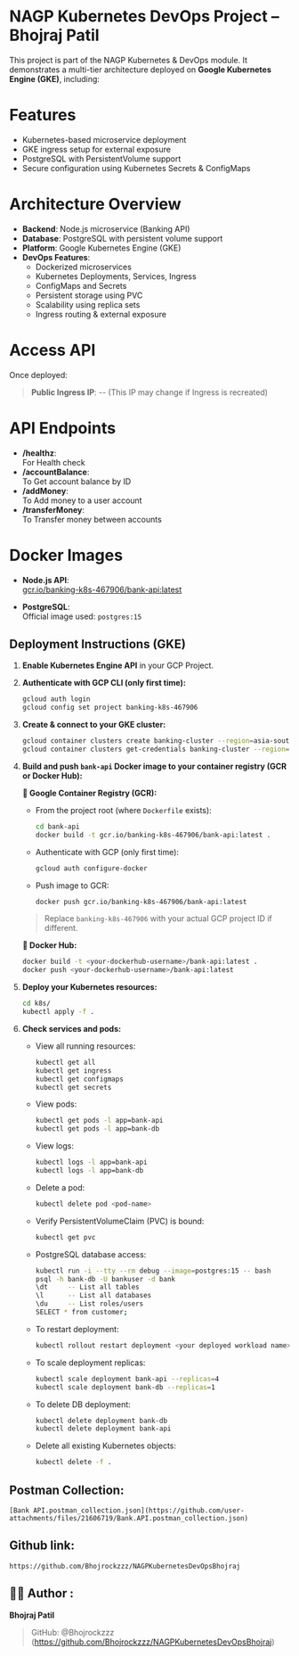 # NAGP Kubernetes DevOps Project – Bhojraj Patil

This project is part of the NAGP Kubernetes & DevOps module. It demonstrates a multi-tier architecture deployed on **Google Kubernetes Engine (GKE)**, including:

# Features

- Kubernetes-based microservice deployment
- GKE ingress setup for external exposure
- PostgreSQL with PersistentVolume support
- Secure configuration using Kubernetes Secrets & ConfigMaps

# Architecture Overview
- **Backend**: Node.js microservice (Banking API)
- **Database**: PostgreSQL with persistent volume support
- **Platform**: Google Kubernetes Engine (GKE)
- **DevOps Features**:
  - Dockerized microservices
  - Kubernetes Deployments, Services, Ingress
  - ConfigMaps and Secrets
  - Persistent storage using PVC
  - Scalability using replica sets
  - Ingress routing & external exposure

# Access API
Once deployed:
> **Public Ingress IP**: <Ingress IP Hosts>  -- (This IP may change if Ingress is recreated)

# API Endpoints 
- **/healthz**:  
  For Health check
- **/accountBalance**:  
  To Get account balance by ID  
- **/addMoney**:  
  To Add money to a user account
- **/transferMoney**:  
  To Transfer money between accounts

# Docker Images

- **Node.js API**:  
  [gcr.io/banking-k8s-467906/bank-api:latest](https://console.cloud.google.com/gcr/images/banking-k8s-467906/GLOBAL/bank-api)

- **PostgreSQL**:  
  Official image used: `postgres:15`


## Deployment Instructions (GKE)

1. **Enable Kubernetes Engine API** in your GCP Project.

2. **Authenticate with GCP CLI (only first time):**
   ```bash
   gcloud auth login
   gcloud config set project banking-k8s-467906
   ```

3. **Create & connect to your GKE cluster:**
   ```bash
   gcloud container clusters create banking-cluster --region=asia-south1
   gcloud container clusters get-credentials banking-cluster --region=asia-south1
   ```

4. **Build and push `bank-api` Docker image to your container registry (GCR or Docker Hub):**

   **🔹 Google Container Registry (GCR):**
   - From the project root (where `Dockerfile` exists):
     ```bash
     cd bank-api
     docker build -t gcr.io/banking-k8s-467906/bank-api:latest .
     ```
   - Authenticate with GCP (only first time):
     ```bash
     gcloud auth configure-docker
     ```
   - Push image to GCR:
     ```bash
     docker push gcr.io/banking-k8s-467906/bank-api:latest
     ```
   > Replace `banking-k8s-467906` with your actual GCP project ID if different.

   **🔹 Docker Hub:**
   ```bash
   docker build -t <your-dockerhub-username>/bank-api:latest .
   docker push <your-dockerhub-username>/bank-api:latest
   ```

5. **Deploy your Kubernetes resources:**
   ```bash
   cd k8s/
   kubectl apply -f .
   ```

6. **Check services and pods:**

   - View all running resources:
     ```bash
     kubectl get all
     kubectl get ingress
     kubectl get configmaps
     kubectl get secrets
     ```
   - View pods:
     ```bash
     kubectl get pods -l app=bank-api
     kubectl get pods -l app=bank-db
     ```
   - View logs:
     ```bash
     kubectl logs -l app=bank-api
     kubectl logs -l app=bank-db
     ```
   - Delete a pod:
     ```bash
     kubectl delete pod <pod-name>
     ```
   - Verify PersistentVolumeClaim (PVC) is bound:
     ```bash
     kubectl get pvc
     ```
   - PostgreSQL database access:
     ```bash
     kubectl run -i --tty --rm debug --image=postgres:15 -- bash
     psql -h bank-db -U bankuser -d bank
     \dt     -- List all tables
     \l      -- List all databases
     \du     -- List roles/users
     SELECT * from customer;
     ```
   - To restart deployment:
     ```bash
     kubectl rollout restart deployment <your deployed workload name>
     ```
   - To scale deployment replicas:
     ```bash
     kubectl scale deployment bank-api --replicas=4
     kubectl scale deployment bank-db --replicas=1
     ```
   - To delete DB deployment:
     ```bash
     kubectl delete deployment bank-db
     kubectl delete deployment bank-api
     ```
   - Delete all existing Kubernetes objects:
     ```bash
     kubectl delete -f .
     ```
## Postman Collection:
    [Bank API.postman_collection.json](https://github.com/user-attachments/files/21606719/Bank.API.postman_collection.json)
  

## Github link:
    https://github.com/Bhojrockzzz/NAGPKubernetesDevOpsBhojraj


## 🧑‍💻 Author : 
  **Bhojraj Patil**
  > GitHub: @Bhojrockzzz (https://github.com/Bhojrockzzz/NAGPKubernetesDevOpsBhojraj)
